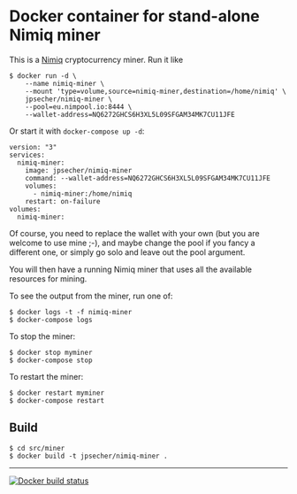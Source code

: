 # Docker container for stand-alone Nimiq miner

This is a [Nimiq](https://nimiq.com) cryptocurrency miner.  Run it like

    $ docker run -d \
        --name nimiq-miner \
        --mount 'type=volume,source=nimiq-miner,destination=/home/nimiq' \
        jpsecher/nimiq-miner \
        --pool=eu.nimpool.io:8444 \
        --wallet-address=NQ6272GHCS6H3XL5L09SFGAM34MK7CU11JFE

Or start it with `docker-compose up -d`:

    version: "3"
    services:
      nimiq-miner:
        image: jpsecher/nimiq-miner
        command: --wallet-address=NQ6272GHCS6H3XL5L09SFGAM34MK7CU11JFE
        volumes:
          - nimiq-miner:/home/nimiq
        restart: on-failure
    volumes:
      nimiq-miner:

Of course, you need to replace the wallet with your own (but you are welcome to use mine ;-), and maybe change the pool if you fancy a different one, or simply go solo and leave out the pool argument.

You will then have a running Nimiq miner that uses all the available resources for mining.

To see the output from the miner, run one of:

    $ docker logs -t -f nimiq-miner
    $ docker-compose logs

To stop the miner:

    $ docker stop myminer
    $ docker-compose stop

To restart the miner:

    $ docker restart myminer
    $ docker-compose restart

## Build

    $ cd src/miner
    $ docker build -t jpsecher/nimiq-miner .

----

[![Docker build status](https://img.shields.io/docker/build/jpsecher/nimiq-miner.svg)](https://hub.docker.com/r/jpsecher/nimiq-miner/builds/)
